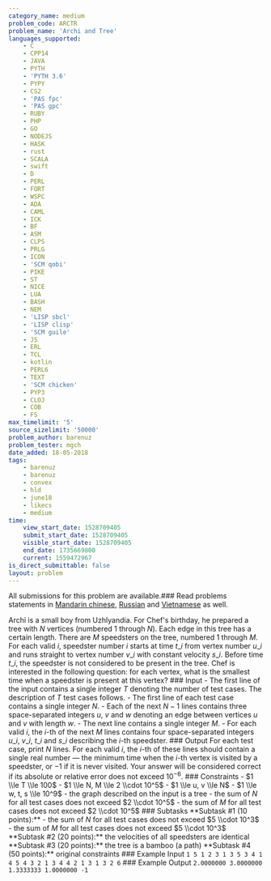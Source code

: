 ```yaml
---
category_name: medium
problem_code: ARCTR
problem_name: 'Archi and Tree'
languages_supported:
    - C
    - CPP14
    - JAVA
    - PYTH
    - 'PYTH 3.6'
    - PYPY
    - CS2
    - 'PAS fpc'
    - 'PAS gpc'
    - RUBY
    - PHP
    - GO
    - NODEJS
    - HASK
    - rust
    - SCALA
    - swift
    - D
    - PERL
    - FORT
    - WSPC
    - ADA
    - CAML
    - ICK
    - BF
    - ASM
    - CLPS
    - PRLG
    - ICON
    - 'SCM qobi'
    - PIKE
    - ST
    - NICE
    - LUA
    - BASH
    - NEM
    - 'LISP sbcl'
    - 'LISP clisp'
    - 'SCM guile'
    - JS
    - ERL
    - TCL
    - kotlin
    - PERL6
    - TEXT
    - 'SCM chicken'
    - PYP3
    - CLOJ
    - COB
    - FS
max_timelimit: '5'
source_sizelimit: '50000'
problem_author: barenuz
problem_tester: mgch
date_added: 18-05-2018
tags:
    - barenuz
    - barenuz
    - convex
    - hld
    - june18
    - likecs
    - medium
time:
    view_start_date: 1528709405
    submit_start_date: 1528709405
    visible_start_date: 1528709405
    end_date: 1735669800
    current: 1559472967
is_direct_submittable: false
layout: problem
---
```

All submissions for this problem are available.### Read problems statements in [Mandarin chinese](http://www.codechef.com/download/translated/JUNE18/mandarin/ARCTR.pdf), [Russian](http://www.codechef.com/download/translated/JUNE18/russian/ARCTR.pdf) and [Vietnamese](http://www.codechef.com/download/translated/JUNE18/vietnamese/ARCTR.pdf) as well.

Archi is a small boy from Uzhlyandia. For Chef's birthday, he prepared a tree with $N$ vertices (numbered $1$ through $N$). Each edge in this tree has a certain length. There are $M$ speedsters on the tree, numbered $1$ through $M$. For each valid $i$, speedster number $i$ starts at time $t\_i$ from vertex number $u\_i$ and runs straight to vertex number $v\_i$ with constant velocity $s\_i$. Before time $t\_i$, the speedster is not considered to be present in the tree. Chef is interested in the following question: for each vertex, what is the smallest time when a speedster is present at this vertex? ### Input - The first line of the input contains a single integer $T$ denoting the number of test cases. The description of $T$ test cases follows. - The first line of each test case contains a single integer $N$. - Each of the next $N-1$ lines contains three space-separated integers $u$, $v$ and $w$ denoting an edge between vertices $u$ and $v$ with length $w$. - The next line contains a single integer $M$. - For each valid $i$, the $i$-th of the next $M$ lines contains four space-separated integers $u\_i$, $v\_i$, $t\_i$ and $s\_i$ describing the $i$-th speedster. ### Output For each test case, print $N$ lines. For each valid $i$, the $i$-th of these lines should contain a single real number — the minimum time when the $i$-th vertex is visited by a speedster, or $-1$ if it is never visited. Your answer will be considered correct if its absolute or relative error does not exceed $10^{-6}$. ### Constraints - $1 \\le T \\le 100$ - $1 \\le N, M \\le 2 \\cdot 10^5$ - $1 \\le u, v \\le N$ - $1 \\le w, t, s \\le 10^9$ - the graph described on the input is a tree - the sum of $N$ for all test cases does not exceed $2 \\cdot 10^5$ - the sum of $M$ for all test cases does not exceed $2 \\cdot 10^5$ ### Subtasks \*\*Subtask #1 (10 points):\*\* - the sum of $N$ for all test cases does not exceed $5 \\cdot 10^3$ - the sum of $M$ for all test cases does not exceed $5 \\cdot 10^3$ \*\*Subtask #2 (20 points):\*\* the velocities of all speedsters are identical \*\*Subtask #3 (20 points):\*\* the tree is a bamboo (a path) \*\*Subtask #4 (50 points):\*\* original constraints ### Example Input ``` 1 5 1 2 3 1 3 5 3 4 1 4 5 4 3 2 1 3 4 4 2 1 3 1 3 2 6 ``` ### Example Output ``` 2.0000000 3.0000000 1.3333333 1.0000000 -1 ```
